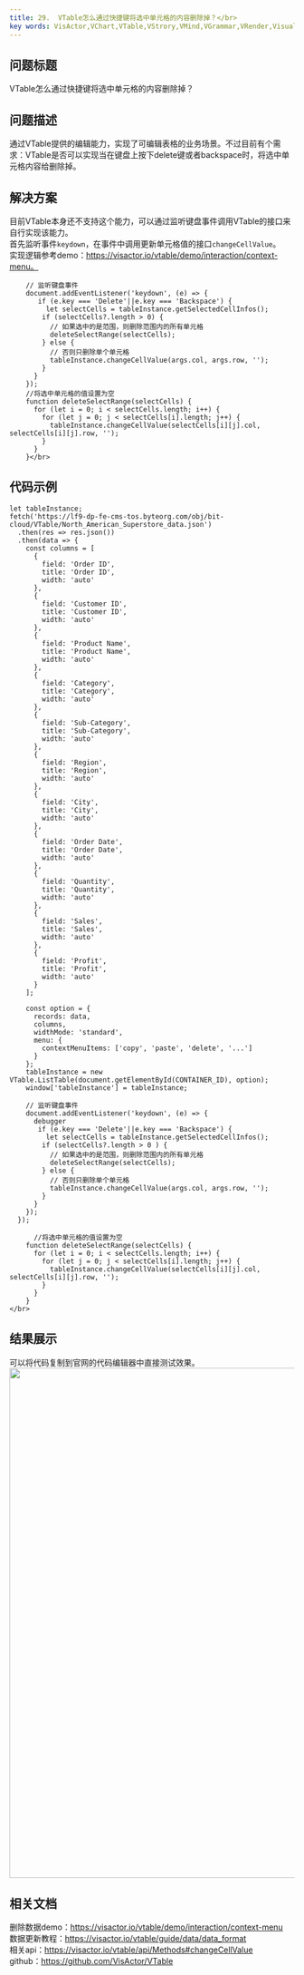 ```yaml
---
title: 29.  VTable怎么通过快捷键将选中单元格的内容删除掉？</br>
key words: VisActor,VChart,VTable,VStrory,VMind,VGrammar,VRender,Visualization,Chart,Data,Table,Graph,Gis,LLM
---
```

## 问题标题

VTable怎么通过快捷键将选中单元格的内容删除掉？</br>
## 问题描述

通过VTable提供的编辑能力，实现了可编辑表格的业务场景。不过目前有个需求：VTable是否可以实现当在键盘上按下delete键或者backspace时，将选中单元格内容给删除掉。</br>
## 解决方案 

目前VTable本身还不支持这个能力，可以通过监听键盘事件调用VTable的接口来自行实现该能力。</br>
首先监听事件`keydown`，在事件中调用更新单元格值的接口`changeCellValue`。</br>
实现逻辑参考demo：https://visactor.io/vtable/demo/interaction/context-menu。</br>
```
    // 监听键盘事件
    document.addEventListener('keydown', (e) => {
       if (e.key === 'Delete'||e.key === 'Backspace') {
         let selectCells = tableInstance.getSelectedCellInfos();
        if (selectCells?.length > 0) {
          // 如果选中的是范围，则删除范围内的所有单元格
          deleteSelectRange(selectCells);
        } else {
          // 否则只删除单个单元格
          tableInstance.changeCellValue(args.col, args.row, '');
        }
      }
    });
    //将选中单元格的值设置为空
    function deleteSelectRange(selectCells) {
      for (let i = 0; i < selectCells.length; i++) {
        for (let j = 0; j < selectCells[i].length; j++) {
          tableInstance.changeCellValue(selectCells[i][j].col, selectCells[i][j].row, '');
        }
      }
    }</br>
```
## 代码示例  

```
let tableInstance;
fetch('https://lf9-dp-fe-cms-tos.byteorg.com/obj/bit-cloud/VTable/North_American_Superstore_data.json')
  .then(res => res.json())
  .then(data => {
    const columns = [
      {
        field: 'Order ID',
        title: 'Order ID',
        width: 'auto'
      },
      {
        field: 'Customer ID',
        title: 'Customer ID',
        width: 'auto'
      },
      {
        field: 'Product Name',
        title: 'Product Name',
        width: 'auto'
      },
      {
        field: 'Category',
        title: 'Category',
        width: 'auto'
      },
      {
        field: 'Sub-Category',
        title: 'Sub-Category',
        width: 'auto'
      },
      {
        field: 'Region',
        title: 'Region',
        width: 'auto'
      },
      {
        field: 'City',
        title: 'City',
        width: 'auto'
      },
      {
        field: 'Order Date',
        title: 'Order Date',
        width: 'auto'
      },
      {
        field: 'Quantity',
        title: 'Quantity',
        width: 'auto'
      },
      {
        field: 'Sales',
        title: 'Sales',
        width: 'auto'
      },
      {
        field: 'Profit',
        title: 'Profit',
        width: 'auto'
      }
    ];

    const option = {
      records: data,
      columns,
      widthMode: 'standard',
      menu: {
        contextMenuItems: ['copy', 'paste', 'delete', '...']
      }
    };
    tableInstance = new VTable.ListTable(document.getElementById(CONTAINER_ID), option);
    window['tableInstance'] = tableInstance;

    // 监听键盘事件
    document.addEventListener('keydown', (e) => {
      debugger
       if (e.key === 'Delete'||e.key === 'Backspace') {
         let selectCells = tableInstance.getSelectedCellInfos();
        if (selectCells?.length > 0 ) {
          // 如果选中的是范围，则删除范围内的所有单元格
          deleteSelectRange(selectCells);
        } else {
          // 否则只删除单个单元格
          tableInstance.changeCellValue(args.col, args.row, '');
        }
      }
    });
  });

      //将选中单元格的值设置为空
    function deleteSelectRange(selectCells) {
      for (let i = 0; i < selectCells.length; i++) {
        for (let j = 0; j < selectCells[i].length; j++) {
          tableInstance.changeCellValue(selectCells[i][j].col, selectCells[i][j].row, '');
        }
      }
    }
</br>
```


## 结果展示 

可以将代码复制到官网的代码编辑器中直接测试效果。</br>
<img src='https://cdn.jsdelivr.net/gh/xuanhun/articles/visactor/img/MUBWbAPIQog37oxDxbWc8BtLn3c.gif' alt='' width='2304' height='900'>

## 相关文档

删除数据demo：https://visactor.io/vtable/demo/interaction/context-menu</br>
数据更新教程：https://visactor.io/vtable/guide/data/data_format</br>
相关api：https://visactor.io/vtable/api/Methods#changeCellValue</br>
github：https://github.com/VisActor/VTable</br>



